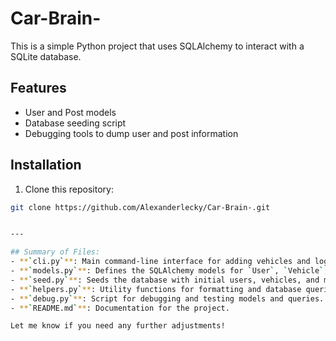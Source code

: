 # Car-Brain-

This is a simple Python project that uses SQLAlchemy to interact with a SQLite database.

## Features

- User and Post models
- Database seeding script
- Debugging tools to dump user and post information

## Installation

1. Clone this repository:

```bash
git clone https://github.com/Alexanderlecky/Car-Brain-.git


---

## Summary of Files:
- **`cli.py`**: Main command-line interface for adding vehicles and logging maintenance.
- **`models.py`**: Defines the SQLAlchemy models for `User`, `Vehicle`, `MaintenanceLog`, and `Expense`.
- **`seed.py`**: Seeds the database with initial users, vehicles, and maintenance logs.
- **`helpers.py`**: Utility functions for formatting and database queries.
- **`debug.py`**: Script for debugging and testing models and queries.
- **`README.md`**: Documentation for the project.

Let me know if you need any further adjustments!
